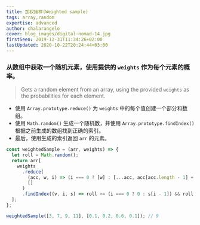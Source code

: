 ```yaml
---
title: 加权抽样(Weighted sample)
tags: array,random
expertise: advanced
author: chalarangelo
cover: blog_images/digital-nomad-14.jpg
firstSeen: 2019-12-31T11:34:26+02:00
lastUpdated: 2020-10-22T20:24:44+03:00
---
```


### 从数组中获取一个随机元素，使用提供的 `weights` 作为每个元素的概率。
> Gets a random element from an array, using the provided `weights` as the probabilities for each element.

- 使用 `Array.prototype.reduce()` 为 `weights` 中的每个值创建一个部分和数组。
- 使用 `Math.random()` 生成一个随机数，并使用 `Array.prototype.findIndex()` 根据之前生成的数组找到正确的索引。
- 最后，使用生成的索引返回 `arr` 的元素。

```js
const weightedSample = (arr, weights) => {
  let roll = Math.random();
  return arr[
    weights
      .reduce(
        (acc, w, i) => (i === 0 ? [w] : [...acc, acc[acc.length - 1] + w]),
        []
      )
      .findIndex((v, i, s) => roll >= (i === 0 ? 0 : s[i - 1]) && roll < v)
  ];
};
```

```js
weightedSample([3, 7, 9, 11], [0.1, 0.2, 0.6, 0.1]); // 9
```
